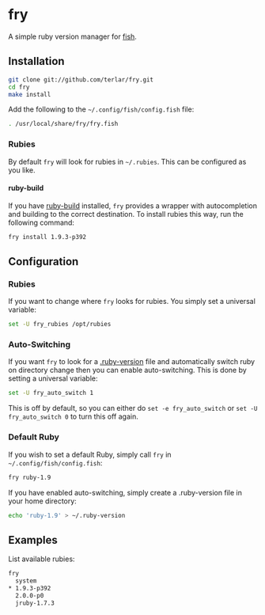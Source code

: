 # fry

A simple ruby version manager for [fish](https://github.com/fish-shell/fish-shell).

## Installation

```sh
git clone git://github.com/terlar/fry.git
cd fry
make install
```

Add the following to the `~/.config/fish/config.fish` file:

```sh
. /usr/local/share/fry/fry.fish
```

### Rubies

By default `fry` will look for rubies in `~/.rubies`. This can be configured as you like.

#### ruby-build
If you have [ruby-build](https://github.com/sstephenson/ruby-build) installed, `fry` provides a wrapper with autocompletion and building to the correct destination.
To install rubies this way, run the following command:

```sh
fry install 1.9.3-p392
```


## Configuration

### Rubies

If you want to change where `fry` looks for rubies. You simply set a universal variable:

```sh
set -U fry_rubies /opt/rubies
```

### Auto-Switching

If you want `fry` to look for a [.ruby-version](https://gist.github.com/fnichol/1912050) file and automatically switch ruby on directory change then you can enable auto-switching.
This is done by setting a universal variable:

```sh
set -U fry_auto_switch 1
```

This is off by default, so you can either do `set -e fry_auto_switch` or `set -U fry_auto_switch 0` to turn this off again.

### Default Ruby

If you wish to set a default Ruby, simply call `fry` in `~/.config/fish/config.fish`:
```sh
fry ruby-1.9
```

If you have enabled auto-switching, simply create a .ruby-version file in your home directory:
```sh
echo 'ruby-1.9' > ~/.ruby-version
```

## Examples

List available rubies:
```sh
fry                       
  system                    
* 1.9.3-p392                
  2.0.0-p0                  
  jruby-1.7.3
```
